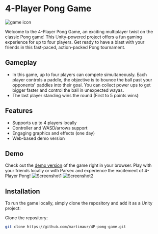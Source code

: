 # 4-Player Pong Game
![game icon](https://media.discordapp.net/attachments/1160254113305600033/1171414357394083890/mainscreen2.png?ex=655c97a2&is=654a22a2&hm=a5725fb118987401956ea4ed72aa26e19a3f58722e5b39bb552c77a229f605aa&=)

Welcome to the 4-Player Pong Game, an exciting multiplayer twist on the classic Pong game! This Unity-powered project offers a fun gaming experience for up to four players. Get ready to have a blast with your friends in this fast-paced, action-packed Pong tournament.

## Gameplay

- In this game, up to four players can compete simultaneously. Each player controls a paddle, the objective is to bounce the ball past your opponents' paddles into their goal. You can collect power ups to get bigger faster and control the ball in unexpected wayas. 
- The last player standing wins the round (First to 5 points wins)

## Features

- Supports up to 4 players locally
- Controller and WASD/arrows support
- Engaging graphics and effects (one day)
- Web-based demo version

## Demo

Check out the [demo version](https://martimaur.itch.io/4-player-pong-game) of the game right in your browser. Play with your friends locally or with Parsec and experience the excitement of 4-Player Pong!
![Screenshot1](https://media.discordapp.net/attachments/1160254113305600033/1171414357150797865/Screenshot3.png?ex=655c97a2&is=654a22a2&hm=504197520a444cabc41086f2039dbcc2fbc7d25e752375bda8dfef1e2cafcae5&=)
![Screenshot2](https://cdn.discordapp.com/attachments/1160254113305600033/1171414863067746364/screenshot2.png?ex=655c981b&is=654a231b&hm=a3bd9d16f5ac3579ec0248a51bde84fed382ae7dd2dafe83d8cbe4c245575412&)



## Installation

To run the game locally, simply clone the repository and add it as a Unity project:

Clone the repository:
   ```bash
   git clone https://github.com/martimaur/4P-pong-game.git
